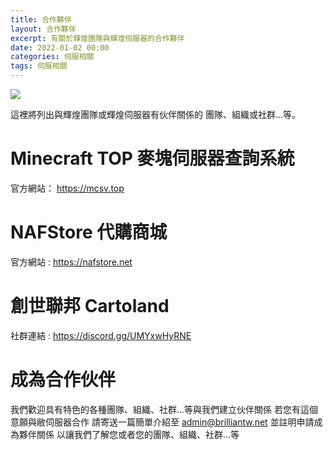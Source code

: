 ```yaml
---
title: 合作夥伴
layout: 合作夥伴
excerpt: 有關於輝煌團隊與輝煌伺服器的合作夥伴
date: 2022-01-02 00:00
categories: 伺服相關
tags: 伺服相關
---
```


![](https://media.discordapp.net/attachments/596718421966716928/987305370152226846/AddText_05-04-06.36.35.png)

這裡將列出與輝煌團隊或輝煌伺服器有伙伴關係的
團隊、組織或社群...等。

# Minecraft TOP 麥塊伺服器查詢系統
官方網站： https://mcsv.top
# NAFStore 代購商城
官方網站 : https://nafstore.net
# 創世聯邦 Cartoland
社群連結 : https://discord.gg/UMYxwHyRNE
# 成為合作伙伴
我們歡迎具有特色的各種團隊、組織、社群...等與我們建立伙伴關係
若您有這個意願與敝伺服器合作
請寄送一篇簡單介紹至 admin@brilliantw.net 並註明申請成為夥伴關係
以讓我們了解您或者您的團隊、組織、社群...等


